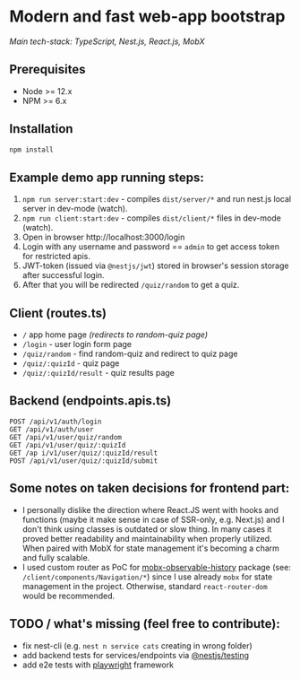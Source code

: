 # Modern and fast web-app bootstrap

_Main tech-stack: TypeScript, Nest.js, React.js, MobX_

## Prerequisites

- Node >= 12.x
- NPM >= 6.x

## Installation

```bash
npm install
```

## Example demo app running steps:

1. `npm run server:start:dev` - compiles `dist/server/*` and run nest.js local server in dev-mode (watch).
2. `npm run client:start:dev` - compiles `dist/client/*` files in dev-mode (watch).
3. Open in browser http://localhost:3000/login
4. Login with any username and password == `admin` to get access token for restricted apis. 
5. JWT-token (issued via `@nestjs/jwt`) stored in browser's session storage after successful login.
5. After that you will be redirected `/quiz/random` to get a quiz.

## Client (routes.ts)

- `/` app home page _(redirects to random-quiz page)_
- `/login` - user login form page
- `/quiz/random` - find random-quiz and redirect to quiz page
- `/quiz/:quizId` - quiz page
- `/quiz/:quizId/result` - quiz results page

## Backend (endpoints.apis.ts)

```
POST /api/v1/auth/login
GET /api/v1/auth/user
GET /api/v1/user/quiz/random
GET /api/v1/user/quiz/:quizId
GET /ap i/v1/user/quiz/:quizId/result
POST /api/v1/user/quiz/:quizId/submit
```

## Some notes on taken decisions for frontend part:

- I personally dislike the direction where React.JS went with hooks and functions (maybe it make sense in case of SSR-only, e.g. Next.js) and I don't think using classes is outdated or slow thing. In many cases it proved better readability and maintainability when properly utilized. When paired with MobX for state management it's becoming a charm and fully scalable.
- I used custom router as PoC for [mobx-observable-history](https://www.npmjs.com/package/mobx-observable-history) package (see: `/client/components/Navigation/*`) since I use already `mobx` for state management in the project. Otherwise, standard `react-router-dom` would be recommended.

## TODO / what's missing (feel free to contribute):

- fix nest-cli (e.g. `nest n service cats` creating in wrong folder)
- add backend tests for services/endpoints via [@nestjs/testing](https://docs.nestjs.com/fundamentals/testing)
- add e2e tests with [playwright](https://playwright.dev/) framework
